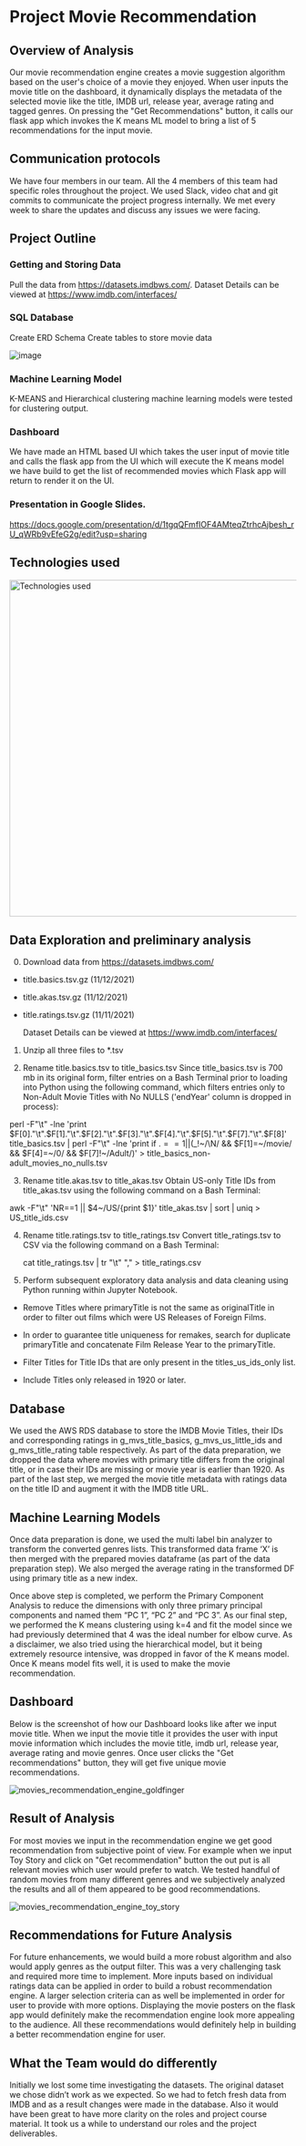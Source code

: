 # Project Movie Recommendation

## Overview of Analysis
Our movie recommendation engine creates a movie suggestion algorithm based on the user's choice of a movie they enjoyed. When user inputs the movie title on the dashboard, it dynamically displays the metadata of the selected movie like the title, IMDB url, release year, average rating and tagged genres. On pressing the "Get Recommendations" button, it calls our flask app which invokes the K means ML model to bring a list of 5 recommendations for the input movie.


## Communication protocols
We have four members in our team. All the 4 members of this team had specific roles throughout the project. We used Slack, video chat and git commits to communicate the project progress internally. We met every week to share the updates and discuss any issues we were facing.

## Project Outline
### Getting and Storing Data
Pull the data from https://datasets.imdbws.com/. Dataset Details can be viewed at https://www.imdb.com/interfaces/

### SQL Database
Create ERD Schema
Create tables to store movie data

![image](https://user-images.githubusercontent.com/85711507/142744836-c2c47d34-e8d5-4fe4-a7f3-19c904bbee47.png)


### Machine Learning Model
K-MEANS and Hierarchical clustering machine learning models were tested for clustering output.


### Dashboard
We have made an HTML based UI which takes the user input of movie title and calls the flask app from the UI which will execute the K means model we have build to get the list of recommended movies which Flask app will return to render it on the UI.

### Presentation in Google Slides.
https://docs.google.com/presentation/d/1tgqQFmfIOF4AMteqZtrhcAjbesh_rU_qWRb9vEfeG2g/edit?usp=sharing


## Technologies used

<img width="591" alt="Technologies used" src="https://user-images.githubusercontent.com/85711507/142773332-806a9c42-5809-4a4f-956b-d3bf2ee5b5c4.png">



## Data Exploration and preliminary analysis

0. Download data from https://datasets.imdbws.com/

- title.basics.tsv.gz (11/12/2021)
- title.akas.tsv.gz (11/12/2021)
- title.ratings.tsv.gz (11/11/2021)

    Dataset Details can be viewed at https://www.imdb.com/interfaces/


1. Unzip all three files to *.tsv

2. Rename title.basics.tsv to title_basics.tsv
    Since title_basics.tsv is 700 mb in its original form, filter entries on a Bash Terminal      prior to loading into Python using the following command, which filters entries only to Non-Adult Movie Titles with No NULLS
 ('endYear' column is dropped in process):



perl -F"\t" -lne 'print $F[0]."\t".$F[1]."\t".$F[2]."\t".$F[3]."\t".$F[4]."\t".$F[5]."\t".$F[7]."\t".$F[8]' title_basics.tsv | perl -F"\t" -lne 'print if $.==1 || ($_!~/\\N/ && $F[1]=~/movie/ && $F[4]=~/0/ && $F[7]!~/Adult/)' > title_basics_non-adult_movies_no_nulls.tsv



3. Rename title.akas.tsv to title_akas.tsv
    Obtain US-only Title IDs from title_akas.tsv using the following command on a Bash Terminal:

 awk -F"\t" 'NR==1 || $4~/US/{print $1}' title_akas.tsv | sort | uniq > US_title_ids.csv


4. Rename title.ratings.tsv to title_ratings.tsv
    Convert title_ratings.tsv to CSV via the following command on a Bash Terminal:
    
     cat title_ratings.tsv | tr "\t" "," > title_ratings.csv



5. Perform subsequent exploratory data analysis and data cleaning using Python     running within Jupyter Notebook.

- Remove Titles where primaryTitle is not the same as originalTitle in order to      filter out films which were US Releases of Foreign Films.

- In order to guarantee title uniqueness for remakes, search for duplicate primaryTitle and concatenate Film Release Year to the primaryTitle.

- Filter Titles for Title IDs that are only present in the  titles_us_ids_only list.

- Include Titles only released in 1920 or later.


## Database
We used the AWS RDS database to store the IMDB Movie Titles, their IDs and corresponding ratings in g_mvs_title_basics, g_mvs_us_little_ids and g_mvs_title_rating table respectively. As part of the data preparation, we dropped the data where movies with primary title differs from the original title, or in case their IDs are missing or movie year is earlier than 1920. As part of the last step, we merged the movie title metadata with ratings data on the title ID and augment it with the IMDB title URL.

## Machine Learning Models

Once data preparation is done, we used the multi label bin analyzer to transform the converted genres lists. This transformed data frame ‘X’ is then merged with the prepared movies dataframe (as part of the data preparation step). We also merged the average rating in the transformed DF using primary title as a new index. 

Once above step is completed, we perform the Primary Component Analysis to reduce the dimensions with only three primary principal components and named them “PC 1”, “PC 2” and “PC 3”. As our final step, we performed the K means clustering using k=4 and fit the model since we had previously determined that 4 was the ideal number for elbow curve. As a disclaimer, we also tried using the hierarchical model, but it being extremely resource intensive, was dropped in favor of the K means model. Once  K means model fits well, it is used to make the movie recommendation.

## Dashboard

Below is the screenshot of how our Dashboard looks like after we input movie title. When we input the movie title it provides the user with input movie information which includes the movie title, imdb url, release year, average rating and movie genres. Once user clicks the "Get recommendations" button, they will get five unique movie recommendations.

![movies_recommendation_engine_goldfinger](https://user-images.githubusercontent.com/85711507/142745152-8562626d-e67b-42b2-84b3-ede8d7b560f9.png)

## Result of Analysis

For most movies we input in the recommendation engine we get good recommendation from subjective point of view. For example when we input Toy Story and click on "Get recommendation" button the out put is all relevant movies which user would prefer to watch. We tested handful of random movies from many different genres and we subjectively analyzed the results and all of them appeared to be good recommendations.  

![movies_recommendation_engine_toy_story](https://user-images.githubusercontent.com/85711507/142952385-ba90f4c6-729e-4bc8-be37-43a75abfd738.png)


## Recommendations for Future Analysis
For future enhancements, we would build a more robust algorithm and also would apply genres as the output filter. This was a very challenging task and required more time to implement. More inputs based on individual ratings data can be applied in order to build a robust recommendation engine. A larger selection criteria can as well be implemented in order for user to provide with more options. Displaying the movie posters on the flask app would definitely make the recommendation engine look more appealing to the audience. All these recommendations would definitely help in building a better recommendation engine for user. 


## What the Team would do differently

Initially we lost some time investigating the datasets. The original dataset we chose didn’t work as we expected. So we had to fetch fresh data from IMDB and as a result changes were made in the database. 
Also it would have been great to have more clarity on the roles and project course material. It took us a while to understand our roles and the project deliverables.






